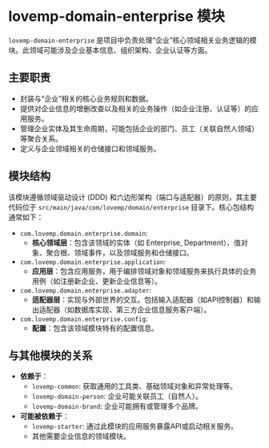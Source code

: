 # lovemp-domain-enterprise 模块

`lovemp-domain-enterprise` 是项目中负责处理“企业”核心领域相关业务逻辑的模块。此领域可能涉及企业基本信息、组织架构、企业认证等方面。

## 主要职责

*   封装与“企业”相关的核心业务规则和数据。
*   提供对企业信息的增删改查以及相关的业务操作（如企业注册、认证等）的应用服务。
*   管理企业实体及其生命周期，可能包括企业的部门、员工（关联自然人领域）等聚合关系。
*   定义与企业领域相关的仓储接口和领域服务。

## 模块结构

该模块遵循领域驱动设计 (DDD) 和六边形架构（端口与适配器）的原则，其主要代码位于 `src/main/java/com/lovemp/domain/enterprise` 目录下。核心包结构通常如下：

*   `com.lovemp.domain.enterprise.domain`:
    *   **核心领域层**：包含该领域的实体（如 Enterprise, Department）、值对象、聚合根、领域事件，以及领域服务和仓储接口。
*   `com.lovemp.domain.enterprise.application`:
    *   **应用层**：包含应用服务，用于编排领域对象和领域服务来执行具体的业务用例（如注册新企业、更新企业信息等）。
*   `com.lovemp.domain.enterprise.adapter`:
    *   **适配器层**：实现与外部世界的交互。包括输入适配器（如API控制器）和输出适配器（如数据库实现、第三方企业信息服务客户端）。
*   `com.lovemp.domain.enterprise.config`:
    *   **配置**：包含该领域模块特有的配置信息。

## 与其他模块的关系

*   **依赖于**：
    *   `lovemp-common`: 获取通用的工具类、基础领域对象和异常处理等。
    *   `lovemp-domain-person`: 企业可能关联员工（自然人）。
    *   `lovemp-domain-brand`: 企业可能拥有或管理多个品牌。
*   **可能被依赖于**：
    *   `lovemp-starter`: 通过此模块的应用服务暴露API或启动相关服务。
    *   其他需要企业信息的领域模块。
